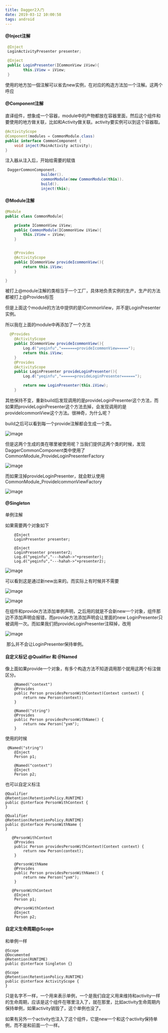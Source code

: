 ```yaml
---
title: Dagger2入门
date: 2019-03-12 10:00:58
tags: android
---
```




#### @Inject注解

```java
 @Inject
 LoginActivityPresenter presenter;
```

```java
 @Inject
 public LoginPresenter(ICommonView iView){
        this.iView = iView;
 }
```

使用的地方加一個注解可以省去new实例，在对应的构造方法加一个注解。这两个呼应

#### @Component注解

直译组件，想象成一个容器，module中的产物都放在容器里面，然后这个组件和要使用的地方做关联，比如和Activity做关联。activity要实例可以到这个容器取。

```java
@ActivityScope
@Component(modules = CommonModule.class)
public interface CommonComponent {
    void inject(MainActivity activity);
}
```

注入器从注入后，开始给需要的赋值

```java
 DaggerCommonComponent.
                builder().
                commonModule(new CommonModule(this)).
                build().
                inject(this);
```

#### @Module注解

```java
@Module
public class CommonModule{

    private ICommonView iView;
    public CommonModule(ICommonView iView){
        this.iView = iView;
    }


    @Provides
    @ActivityScope
    public ICommonView provideIcommonView(){
        return this.iView;
    }

}
```

被打上@module注解的类相当于一个工厂，具体地负责实例的生产，生产的方法都被打上@Provides标签

但是上面这个module的方法中提供的是ICommonView，并不是LoginPresenter实例。

所以我在上面的module中再添加了一个方法

```java
  @Provides
    @ActivityScope
    public ICommonView provideIcommonView(){
        Log.d("yeqinfu","=======provideIcommonView=====");
        return this.iView;
    }
    @Provides
    @ActivityScope
    public LoginPresenter provideLoginPresenter(){
        Log.d("yeqinfu","======provideLoginPresenter======");

        return new LoginPresenter(this.iView);
    }
```

其他保持不变，重新build后发现调用的是provideLoginPresenter这个方法，而如果把provideLoginPresenter这个方法去掉，会发现调用的是provideIcommonView这个方法。很神奇，为什么呢？

build之后可以看到每一个provide注解都会生成一个类。

![image](https://ws3.sinaimg.cn/large/c1b251b3gy1g0zwqb3q66j20by049mx9.jpg)



但是这两个生成的类在哪里被使用呢？当我们提供这两个类的时候，发现DaggerCommonComponent类中使用了CommonModule_ProvideLoginPresenterFactory

![image](https://ws1.sinaimg.cn/large/c1b251b3gy1g0zwsoj17wj20wg0cqdh8.jpg)

而如果注掉provideLoginPresenter，就会默认使用CommonModule_ProvideIcommonViewFactory

![image](https://ws3.sinaimg.cn/large/c1b251b3gy1g0zwtpxg7bj20zy0i476g.jpg)

####  @Singleton

单例注解

如果需要两个对象如下

```
    @Inject
    LoginPresenter presenter;

    @Inject
    LoginPresenter presenter2;
    Log.d("yeqinfu","---hahah->"+presenter);
    Log.d("yeqinfu","---hahah->"+presenter2);
```



![image](https://ws2.sinaimg.cn/large/c1b251b3gy1g0zxe7qcpkj20lp02t0sr.jpg)

可以看到这是通过新new出来的。而实际上有时候并不需要

![image](https://ws3.sinaimg.cn/large/c1b251b3gy1g0zxkrjsdoj20fx057jrn.jpg)



![image](https://ws2.sinaimg.cn/large/c1b251b3gy1g0zxl0u8g6j20ny05xaae.jpg)



在组件和provide方法添加单例声明，之后用的就是不会新new一个对象，组件那边不添加声明会报错，而provide方法添加声明会让里面的new LoginPresenter只被调用一次。而如果我们把provideLoginPresenter注释掉，改用

![image](https://ws2.sinaimg.cn/large/c1b251b3gy1g0zxnc9cc1j20n4054t8y.jpg)

​	那么并不会让LoginPresenter保持单例。

#### 自定义标记 @Qualifier 和 ＠Named

像上面如果provide一个对象，有多个构造方法不知道调用那个就用这两个标注做区分。

```
    @Named("context")
    @Provides
    public Person providesPersonWithContext(Context context) {
        return new Person(context);
    }

    @Named("string")
    @Provides
    public Person providesPersonWithName() {
        return new Person("yxm");
    }
```

使用的时候

```
 @Named("string")
    @Inject
    Person p1;

    @Named("context")
    @Inject
    Person p2;
```

也可以自定义标注

```
@Qualifier
@Retention(RetentionPolicy.RUNTIME)
public @interface PersonWithContext {
}
```

```
@Qualifier
@Retention(RetentionPolicy.RUNTIME)
public @interface PersonWithName {
}
```

```
   @PersonWithContext
    @Provides
    public Person providesPersonWithContext(Context context) {
        return new Person(context);
    }

    @PersonWithName
    @Provides
    public Person providesPersonWithName() {
        return new Person("yxm");
    }
```

```
   @PersonWithContext
    @Inject
    Person p1;

    @PersonWithContext
    @Inject
    Person p2;
```

#### 自定义生命周期@Scope

和单例一样

```
@Scope
@Documented
@Retention(RUNTIME)
public @interface Singleton {}
```

```
@Scope
@Retention(RetentionPolicy.RUNTIME)
public @interface ActivityScope {
}
```

只是名字不一样，一个用来表示单例，一个是我们自定义用来维持和activity一样的生命周期，应该是这个组件在哪里注入了，就在那里，比如activity生命周期内保持单例，如果activity销毁了，这个单例也没了。

如果有另外一个activity也注入了这个组件，它是new一个和这个activity保持单例，而不是和前面一个一样。